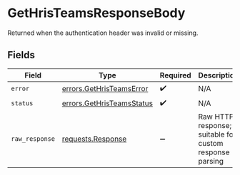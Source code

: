 # GetHrisTeamsResponseBody

Returned when the authentication header was invalid or missing.


## Fields

| Field                                                                                 | Type                                                                                  | Required                                                                              | Description                                                                           |
| ------------------------------------------------------------------------------------- | ------------------------------------------------------------------------------------- | ------------------------------------------------------------------------------------- | ------------------------------------------------------------------------------------- |
| `error`                                                                               | [errors.GetHrisTeamsError](../../models/errors/gethristeamserror.md)                  | :heavy_check_mark:                                                                    | N/A                                                                                   |
| `status`                                                                              | [errors.GetHrisTeamsStatus](../../models/errors/gethristeamsstatus.md)                | :heavy_check_mark:                                                                    | N/A                                                                                   |
| `raw_response`                                                                        | [requests.Response](https://requests.readthedocs.io/en/latest/api/#requests.Response) | :heavy_minus_sign:                                                                    | Raw HTTP response; suitable for custom response parsing                               |